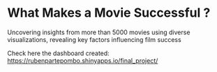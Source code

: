 # What Makes a Movie Successful ?
Uncovering insights from more than 5000 movies using diverse visualizations, revealing key factors influencing film success

Check here the dashboard created: https://rubenpartepombo.shinyapps.io/final_project/
